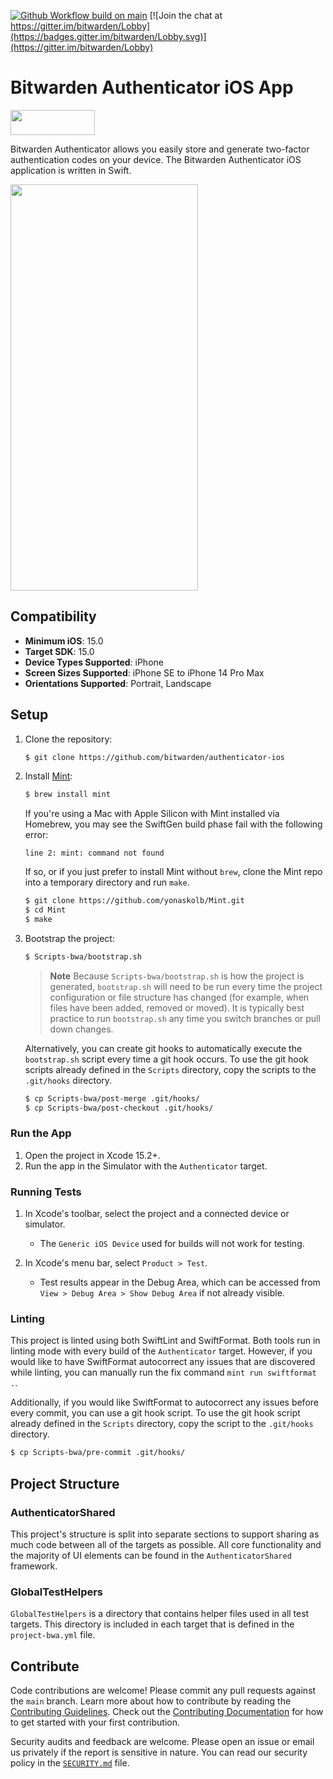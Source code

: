 [![Github Workflow build on main](https://github.com/bitwarden/authenticator-ios/actions/workflows/build.yml/badge.svg?branch=main)](https://github.com/bitwarden/authenticator-ios/actions/workflows/build.yml?query=branch:main)
[![Join the chat at https://gitter.im/bitwarden/Lobby](https://badges.gitter.im/bitwarden/Lobby.svg)](https://gitter.im/bitwarden/Lobby)

# Bitwarden Authenticator iOS App

<a href="https://apps.apple.com/app/bitwarden-authenticator/id6497335175" target="_blank"><img src="https://imgur.com/GdGqPMY.png" width="135" height="40"></a>

Bitwarden Authenticator allows you easily store and generate two-factor authentication codes on your device. The Bitwarden Authenticator iOS application is written in Swift.

<img src="https://raw.githubusercontent.com/bitwarden/brand/master/screenshots/authenticator-ios-codes.png" alt="" width="300" height="650" />

## Compatibility

- **Minimum iOS**: 15.0
- **Target SDK**: 15.0
- **Device Types Supported**: iPhone
- **Screen Sizes Supported**: iPhone SE to iPhone 14 Pro Max
- **Orientations Supported**: Portrait, Landscape

## Setup

1. Clone the repository:

    ```sh
    $ git clone https://github.com/bitwarden/authenticator-ios
    ```

2. Install [Mint](https://github.com/yonaskolb/mint):

    ```sh
    $ brew install mint
    ```

    If you're using a Mac with Apple Silicon with Mint installed via Homebrew, you may see the SwiftGen build phase fail with the following error:

    `line 2: mint: command not found`

    If so, or if you just prefer to install Mint without `brew`, clone the Mint repo into a temporary directory and run `make`.

    ```sh
    $ git clone https://github.com/yonaskolb/Mint.git
    $ cd Mint
    $ make
    ```

3. Bootstrap the project:

    ```sh
    $ Scripts-bwa/bootstrap.sh
    ```

    > **Note**
    > Because `Scripts-bwa/bootstrap.sh` is how the project is generated, `bootstrap.sh` will need to be run every time the project configuration or file structure has changed (for example, when files have been added, removed or moved). It is typically best practice to run `bootstrap.sh` any time you switch branches or pull down changes.

    Alternatively, you can create git hooks to automatically execute the `bootstrap.sh` script every time a git hook occurs. To use the git hook scripts already defined in the `Scripts` directory, copy the scripts to the `.git/hooks` directory.

    ```sh
    $ cp Scripts-bwa/post-merge .git/hooks/
    $ cp Scripts-bwa/post-checkout .git/hooks/
    ```

### Run the App

1. Open the project in Xcode 15.2+.
2. Run the app in the Simulator with the `Authenticator` target.

### Running Tests

1. In Xcode's toolbar, select the project and a connected device or simulator.
   - The `Generic iOS Device` used for builds will not work for testing.

2. In Xcode's menu bar, select `Product > Test`.
   - Test results appear in the Debug Area, which can be accessed from `View > Debug Area > Show Debug Area` if not already visible.

### Linting

This project is linted using both SwiftLint and SwiftFormat. Both tools run in linting mode with every build of the `Authenticator` target. However, if you would like to have SwiftFormat autocorrect any issues that are discovered while linting, you can manually run the fix command `mint run swiftformat .`.

Additionally, if you would like SwiftFormat to autocorrect any issues before every commit, you can use a git hook script. To use the git hook script already defined in the `Scripts` directory, copy the script to the `.git/hooks` directory.

```sh
$ cp Scripts-bwa/pre-commit .git/hooks/
```

## Project Structure

### AuthenticatorShared

This project's structure is split into separate sections to support sharing as much code between all of the targets as possible. All core functionality and the majority of UI elements can be found in the `AuthenticatorShared` framework.

### GlobalTestHelpers

`GlobalTestHelpers` is a directory that contains helper files used in all test targets. This directory is included in each target that is defined in the `project-bwa.yml` file.

## Contribute

Code contributions are welcome! Please commit any pull requests against the `main` branch. Learn more about how to contribute by reading the [Contributing Guidelines](https://contributing.bitwarden.com/contributing/). Check out the [Contributing Documentation](https://contributing.bitwarden.com/) for how to get started with your first contribution.

Security audits and feedback are welcome. Please open an issue or email us privately if the report is sensitive in nature. You can read our security policy in the [`SECURITY.md`](SECURITY.md) file.
